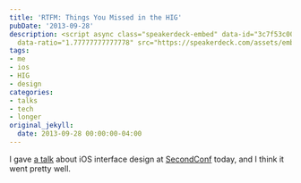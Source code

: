 ```yaml
---
title: 'RTFM: Things You Missed in the HIG'
pubDate: '2013-09-28'
description: <script async class="speakerdeck-embed" data-id="3c7f53c00a970131e71b4ad4807d0c08"
  data-ratio="1.77777777777778" src="https://speakerdeck.com/assets/embed.js"><...
tags:
- me
- ios
- HIG
- design
categories:
- talks
- tech
- longer
original_jekyll:
  date: 2013-09-28 00:00:00-04:00
---
```


<script async class="speakerdeck-embed" data-id="3c7f53c00a970131e71b4ad4807d0c08" data-ratio="1.77777777777778" src="https://speakerdeck.com/assets/embed.js"></script>

I gave [a talk](https://speakerdeck.com/matthewbischoff/rtfm-things-you-missed-in-the-hig) about iOS interface design at [SecondConf](http://secondconf.com) today, and I think it went pretty well.
